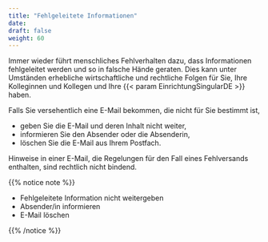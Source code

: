 ```yaml
---
title: "Fehlgeleitete Informationen"
date: 
draft: false
weight: 60
---
```


Immer wieder führt menschliches Fehlverhalten dazu, dass Informationen fehlgeleitet werden und so in falsche Hände geraten. Dies kann unter Umständen erhebliche wirtschaftliche und rechtliche Folgen für Sie, Ihre Kolleginnen und Kollegen und Ihre {{< param EinrichtungSingularDE >}} haben.

Falls Sie versehentlich eine E-Mail bekommen, die nicht für Sie bestimmt ist,

- geben Sie die E-Mail und deren Inhalt nicht weiter,
- informieren Sie den Absender oder die Absenderin,
- löschen Sie die E-Mail aus Ihrem Postfach.

Hinweise in einer E-Mail, die Regelungen für den Fall eines Fehlversands enthalten, sind rechtlich nicht bindend.

{{% notice note %}}

- Fehlgeleitete Information nicht weitergeben
- Absender/in informieren
- E-Mail löschen

{{% /notice %}}

